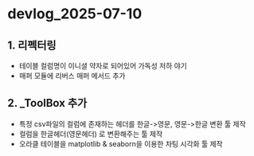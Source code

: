 # devlog_2025-07-10

## 1. 리펙터링

- 테이블 컬럼명이 이니셜 약자로 되어있어 가독성 저하 야기
- 매퍼 모듈에 리버스 매퍼 메서드 추가

## 2. \_ToolBox 추가

- 특정 csv파일의 컬럼에 존재하는 헤더를 한글->영문, 영문->한글 변환 툴 제작
- 컬럼을 한글헤더(영문헤더) 로 변환해주는 툴 제작
- 오라클 테이블을 matplotlib & seaborn을 이용한 차팅 시각화 툴 제작